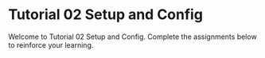 # Tutorial 02 Setup and Config

Welcome to Tutorial 02 Setup and Config. Complete the assignments below to reinforce your learning.
